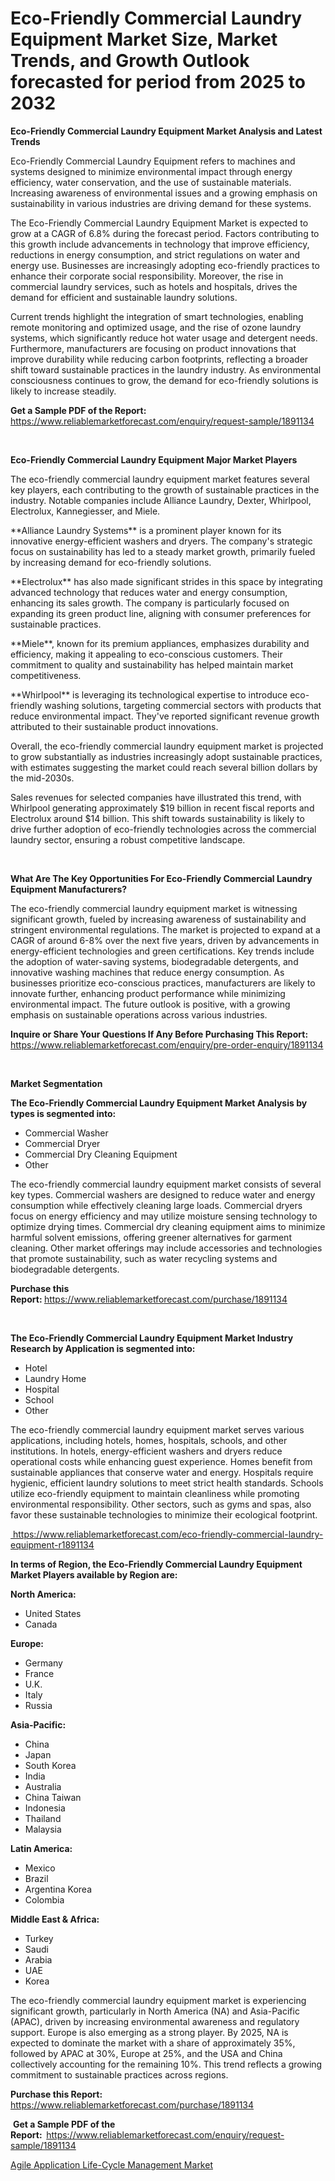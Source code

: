<p><h1>Eco-Friendly Commercial Laundry Equipment Market Size, Market Trends, and Growth Outlook forecasted for period from 2025 to 2032</h1></p><p><strong>Eco-Friendly Commercial Laundry Equipment Market Analysis and Latest Trends</strong></p>
<p><p>Eco-Friendly Commercial Laundry Equipment refers to machines and systems designed to minimize environmental impact through energy efficiency, water conservation, and the use of sustainable materials. Increasing awareness of environmental issues and a growing emphasis on sustainability in various industries are driving demand for these systems. </p><p>The Eco-Friendly Commercial Laundry Equipment Market is expected to grow at a CAGR of 6.8% during the forecast period. Factors contributing to this growth include advancements in technology that improve efficiency, reductions in energy consumption, and strict regulations on water and energy use. Businesses are increasingly adopting eco-friendly practices to enhance their corporate social responsibility. Moreover, the rise in commercial laundry services, such as hotels and hospitals, drives the demand for efficient and sustainable laundry solutions.</p><p>Current trends highlight the integration of smart technologies, enabling remote monitoring and optimized usage, and the rise of ozone laundry systems, which significantly reduce hot water usage and detergent needs. Furthermore, manufacturers are focusing on product innovations that improve durability while reducing carbon footprints, reflecting a broader shift toward sustainable practices in the laundry industry. As environmental consciousness continues to grow, the demand for eco-friendly solutions is likely to increase steadily.</p></p>
<p><strong>Get a Sample PDF of the Report:&nbsp;</strong> <a href="https://www.reliablemarketforecast.com/enquiry/request-sample/1891134?utm_campaign=1108&utm_medium=2&utm_source=Github&utm_content=ia&utm_term=14012025&utm_id=eco-friendly-commercial-laundry-equipment">https://www.reliablemarketforecast.com/enquiry/request-sample/1891134</a></p>
<p>&nbsp;</p>
<p><strong>Eco-Friendly Commercial Laundry Equipment Major Market Players</strong></p>
<p><p>The eco-friendly commercial laundry equipment market features several key players, each contributing to the growth of sustainable practices in the industry. Notable companies include Alliance Laundry, Dexter, Whirlpool, Electrolux, Kannegiesser, and Miele.</p><p>**Alliance Laundry Systems** is a prominent player known for its innovative energy-efficient washers and dryers. The company's strategic focus on sustainability has led to a steady market growth, primarily fueled by increasing demand for eco-friendly solutions. </p><p>**Electrolux** has also made significant strides in this space by integrating advanced technology that reduces water and energy consumption, enhancing its sales growth. The company is particularly focused on expanding its green product line, aligning with consumer preferences for sustainable practices.</p><p>**Miele**, known for its premium appliances, emphasizes durability and efficiency, making it appealing to eco-conscious customers. Their commitment to quality and sustainability has helped maintain market competitiveness.</p><p>**Whirlpool** is leveraging its technological expertise to introduce eco-friendly washing solutions, targeting commercial sectors with products that reduce environmental impact. They've reported significant revenue growth attributed to their sustainable product innovations.</p><p>Overall, the eco-friendly commercial laundry equipment market is projected to grow substantially as industries increasingly adopt sustainable practices, with estimates suggesting the market could reach several billion dollars by the mid-2030s. </p><p>Sales revenues for selected companies have illustrated this trend, with Whirlpool generating approximately $19 billion in recent fiscal reports and Electrolux around $14 billion. This shift towards sustainability is likely to drive further adoption of eco-friendly technologies across the commercial laundry sector, ensuring a robust competitive landscape.</p></p>
<p>&nbsp;</p>
<p><strong>What Are The Key Opportunities For Eco-Friendly Commercial Laundry Equipment Manufacturers?</strong></p>
<p><p>The eco-friendly commercial laundry equipment market is witnessing significant growth, fueled by increasing awareness of sustainability and stringent environmental regulations. The market is projected to expand at a CAGR of around 6-8% over the next five years, driven by advancements in energy-efficient technologies and green certifications. Key trends include the adoption of water-saving systems, biodegradable detergents, and innovative washing machines that reduce energy consumption. As businesses prioritize eco-conscious practices, manufacturers are likely to innovate further, enhancing product performance while minimizing environmental impact. The future outlook is positive, with a growing emphasis on sustainable operations across various industries.</p></p>
<p><strong>Inquire or Share Your Questions If Any Before Purchasing This Report:</strong> <a href="https://www.reliablemarketforecast.com/enquiry/pre-order-enquiry/1891134?utm_campaign=1108&utm_medium=2&utm_source=Github&utm_content=ia&utm_term=14012025&utm_id=eco-friendly-commercial-laundry-equipment">https://www.reliablemarketforecast.com/enquiry/pre-order-enquiry/1891134</a></p>
<p>&nbsp;</p>
<p><strong>Market Segmentation</strong></p>
<p><strong>The Eco-Friendly Commercial Laundry Equipment Market Analysis by types is segmented into:</strong></p>
<p><ul><li>Commercial Washer</li><li>Commercial Dryer</li><li>Commercial Dry Cleaning Equipment</li><li>Other</li></ul></p>
<p><p>The eco-friendly commercial laundry equipment market consists of several key types. Commercial washers are designed to reduce water and energy consumption while effectively cleaning large loads. Commercial dryers focus on energy efficiency and may utilize moisture sensing technology to optimize drying times. Commercial dry cleaning equipment aims to minimize harmful solvent emissions, offering greener alternatives for garment cleaning. Other market offerings may include accessories and technologies that promote sustainability, such as water recycling systems and biodegradable detergents.</p></p>
<p><strong>Purchase this Report:&nbsp;</strong><a href="https://www.reliablemarketforecast.com/purchase/1891134?utm_campaign=1108&utm_medium=2&utm_source=Github&utm_content=ia&utm_term=14012025&utm_id=eco-friendly-commercial-laundry-equipment">https://www.reliablemarketforecast.com/purchase/1891134</a></p>
<p>&nbsp;</p>
<p><strong>The Eco-Friendly Commercial Laundry Equipment Market Industry Research by Application is segmented into:</strong></p>
<p><ul><li>Hotel</li><li>Laundry Home</li><li>Hospital</li><li>School</li><li>Other</li></ul></p>
<p><p>The eco-friendly commercial laundry equipment market serves various applications, including hotels, homes, hospitals, schools, and other institutions. In hotels, energy-efficient washers and dryers reduce operational costs while enhancing guest experience. Homes benefit from sustainable appliances that conserve water and energy. Hospitals require hygienic, efficient laundry solutions to meet strict health standards. Schools utilize eco-friendly equipment to maintain cleanliness while promoting environmental responsibility. Other sectors, such as gyms and spas, also favor these sustainable technologies to minimize their ecological footprint.</p></p>
<p><a href="https://www.reliablemarketforecast.com/eco-friendly-commercial-laundry-equipment-r1891134?utm_campaign=1108&utm_medium=2&utm_source=Github&utm_content=ia&utm_term=14012025&utm_id=eco-friendly-commercial-laundry-equipment">&nbsp;https://www.reliablemarketforecast.com/eco-friendly-commercial-laundry-equipment-r1891134</a></p>
<p><strong>In terms of Region, the Eco-Friendly Commercial Laundry Equipment Market Players available by Region are:</strong></p>
<p>
    <p> <strong> North America: </strong>
        <ul>
            <li>United States</li>
            <li>Canada</li>
        </ul>
        </p> 
    <p> <strong> Europe: </strong>
        <ul>
            <li>Germany</li>
            <li>France</li>
            <li>U.K.</li>
            <li>Italy</li>
            <li>Russia</li>
        </ul>
        </p> 
    <p> <strong> Asia-Pacific: </strong>
        <ul>
            <li>China</li>
            <li>Japan</li>
            <li>South Korea</li>
            <li>India</li>
            <li>Australia</li>
            <li>China Taiwan</li>
            <li>Indonesia</li>
            <li>Thailand</li>
            <li>Malaysia</li>
        </ul>
        </p> 
    <p> <strong> Latin America: </strong>
        <ul>
            <li>Mexico</li>
            <li>Brazil</li>
            <li>Argentina Korea</li>
            <li>Colombia</li>
        </ul>
        </p> 
    <p> <strong> Middle East & Africa: </strong>
        <ul>
            <li>Turkey</li>
            <li>Saudi</li>
            <li>Arabia</li>
            <li>UAE</li>
            <li>Korea</li>
        </ul>
    </p>
    </p>
<p><p>The eco-friendly commercial laundry equipment market is experiencing significant growth, particularly in North America (NA) and Asia-Pacific (APAC), driven by increasing environmental awareness and regulatory support. Europe is also emerging as a strong player. By 2025, NA is expected to dominate the market with a share of approximately 35%, followed by APAC at 30%, Europe at 25%, and the USA and China collectively accounting for the remaining 10%. This trend reflects a growing commitment to sustainable practices across regions.</p></p>
<p><strong>Purchase this Report: </strong><a href="https://www.reliablemarketforecast.com/purchase/1891134?utm_campaign=1108&utm_medium=2&utm_source=Github&utm_content=ia&utm_term=14012025&utm_id=eco-friendly-commercial-laundry-equipment">https://www.reliablemarketforecast.com/purchase/1891134</a></p>
<p>&nbsp;<strong>Get a Sample PDF of the Report:&nbsp;&nbsp;</strong><a href="https://www.reliablemarketforecast.com/enquiry/request-sample/1891134?utm_campaign=1108&utm_medium=2&utm_source=Github&utm_content=ia&utm_term=14012025&utm_id=eco-friendly-commercial-laundry-equipment">https://www.reliablemarketforecast.com/enquiry/request-sample/1891134</a></p>
<p><strong></strong></p>
<p><p><a href="https://github.com/CliffMedina6/Market-Research-Report-List-7/blob/main/agile-application-life-cycle-management-market.md?utm_campaign=1108&utm_medium=2&utm_source=Github&utm_content=ia&utm_term=14012025&utm_id=eco-friendly-commercial-laundry-equipment">Agile Application Life-Cycle Management Market</a></p></p>